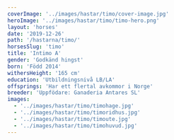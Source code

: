 ```yaml
---
coverImage: '../images/hastar/timo/cover-image.jpg'
heroImage: '../images/hastar/timo/timo-hero.png'
layout: 'horses'
date: '2019-12-26'
path: '/hastarna/timo/'
horsesSlug: 'timo'
title: 'Intimo A'
gender: 'Godkänd hingst'
born: 'Född 2014'
withersHeight: '165 cm'
education: 'Utbildningsnivå LB/LA'
offsprings: 'Har ett flertal avkommor i Norge'
breeder: 'Uppfödare: Ganaderia Antares SL'
images:
  - '../images/hastar/timo/timohage.jpg'
  - '../images/hastar/timo/timoridhus.jpg'
  - '../images/hastar/timo/timoute.jpg'
  - '../images/hastar/timo/timohuvud.jpg'
---
```

